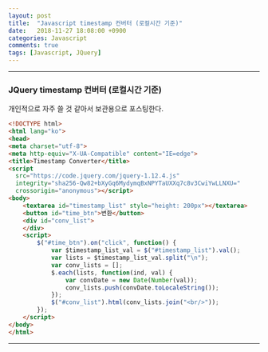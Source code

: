 ```yaml
---
layout: post
title:  "Javascript timestamp 컨버터 (로컬시간 기준)"
date:   2018-11-27 18:08:00 +0900
categories: Javascript
comments: true
tags: [Javascript, JQuery]
---
```


---
### JQuery timestamp 컨버터 (로컬시간 기준)

개인적으로 자주 쓸 것 같아서 보관용으로 포스팅한다.

```html
<!DOCTYPE html>
<html lang="ko">
<head>
<meta charset="utf-8">
<meta http-equiv="X-UA-Compatible" content="IE=edge">
<title>Timestamp Converter</title>
<script
  src="https://code.jquery.com/jquery-1.12.4.js"
  integrity="sha256-Qw82+bXyGq6MydymqBxNPYTaUXXq7c8v3CwiYwLLNXU="
  crossorigin="anonymous"></script>
<body>
	<textarea id="timestamp_list" style="height: 200px"></textarea>
	<button id="time_btn">변환</button>
	<div id="conv_list">
	</div>
	<script>
		$("#time_btn").on("click", function() {
			var $timestamp_list_val = $("#timestamp_list").val();
			var lists = $timestamp_list_val.split("\n");
			var conv_lists = [];
			$.each(lists, function(ind, val) {
				var convDate = new Date(Number(val));
				conv_lists.push(convDate.toLocaleString());
			});
			$("#conv_list").html(conv_lists.join("<br/>"));
		});
	</script>
</body>
</html>
```

[jekyll-docs]: https://jekyllrb.com/docs/home
[jekyll-gh]:   https://github.com/jekyll/jekyll
[jekyll-talk]: https://talk.jekyllrb.com/
---
